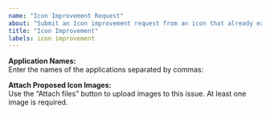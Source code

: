 ```yaml
---
name: "Icon Improvement Request"
about: "Submit an Icon improvement request from an icon that already exists in the icon pack"
title: "Icon Improvement"
labels: icon improvement
---
```


**Application Names:**  
Enter the names of the applications separated by commas:

**Attach Proposed Icon Images:**  
Use the “Attach files” button to upload images to this issue. At least one image is required.
